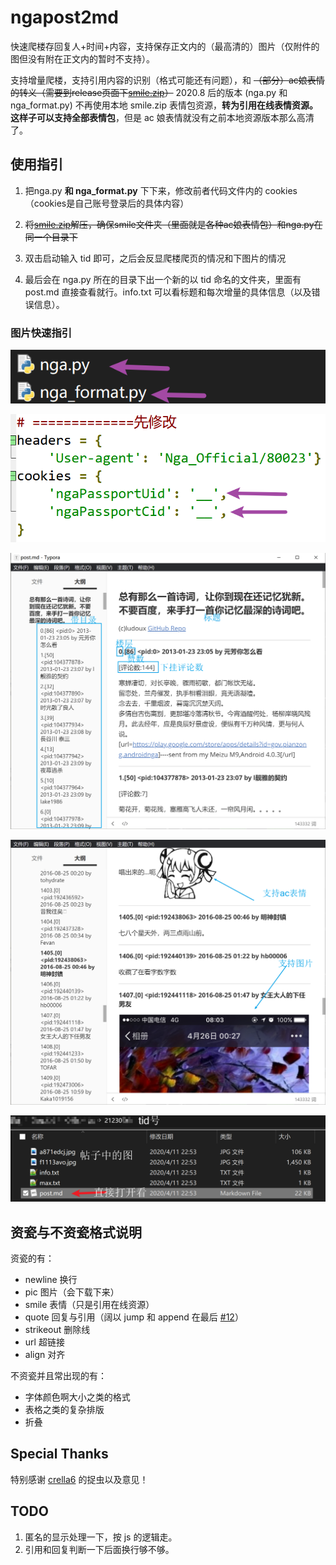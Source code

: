 # ngapost2md

快速爬楼存回复人+时间+内容，支持保存正文内的（最高清的）图片（仅附件的图但没有附在正文内的暂时不支持）。

支持增量爬楼，支持引用内容的识别（格式可能还有问题），和 ~~（部分）ac娘表情的转义（需要到release页面下[smile.zip](https://github.com/ludoux/ngapost2md/releases/tag/alpha)）~~ 2020.8 后的版本 (nga.py 和 nga_format.py) 不再使用本地 smile.zip 表情包资源，**转为引用在线表情资源。这样子可以支持全部表情包**，但是 ac 娘表情就没有之前本地资源版本那么高清了。



## 使用指引

1. 把nga.py **和 nga_format.py** 下下来，修改前者代码文件内的 cookies（cookies是自己账号登录后的具体内容）

2. ~~将[smile.zip](https://github.com/ludoux/ngapost2md/releases/tag/alpha)解压，确保smile文件夹（里面就是各种ac娘表情包）和nga.py在同一个目录下~~

3. 双击启动输入 tid 即可，之后会反显爬楼爬页的情况和下图片的情况

4. 最后会在 nga.py 所在的目录下出一个新的以 tid 命名的文件夹，里面有 post.md 直接查看就行。info.txt 可以看标题和每次增量的具体信息（以及错误信息）。

### 图片快速指引

![image-20200414232616854](README.assets/image-20200414232616854.png)

![image-20200414232733377](README.assets/image-20200414232733377.png)

![image-20200414232929882](README.assets/image-20200414232929882.png)

![postmd2](README.assets/postmd2.png)

![image-20200414233052905](README.assets/image-20200414233052905.png)

## 资瓷与不资瓷格式说明

资瓷的有：

- newline 换行
- pic 图片（会下载下来）
- smile 表情（只是引用在线资源）
- quote 回复与引用（阔以 jump 和 append 在最后 [#12](https://github.com/ludoux/ngapost2md/issues/12)）
- strikeout 删除线
- url 超链接
- align 对齐

不资瓷并且常出现的有：

- 字体颜色啊大小之类的格式
- 表格之类的复杂排版
- 折叠

## Special Thanks

特别感谢 [crella6](https://github.com/crella6) 的捉虫以及意见！

## TODO

1. 匿名的显示处理一下，按 js 的逻辑走。
2. 引用和回复判断一下后面换行够不够。